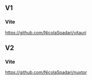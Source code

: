 ## V1
### Vite
https://github.com/NicolaSpadari/vitauri

## V2
### Vite
https://github.com/NicolaSpadari/nuxtor
